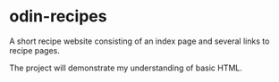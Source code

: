 # odin-recipes

A short recipe website consisting of an index page and several links to recipe pages.

The project will demonstrate my understanding of basic HTML. 